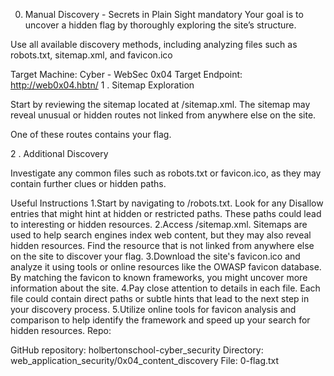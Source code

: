 0. Manual Discovery - Secrets in Plain Sight
mandatory
Your goal is to uncover a hidden flag by thoroughly exploring the site’s structure.

Use all available discovery methods, including analyzing files such as robots.txt, sitemap.xml, and favicon.ico

Target Machine: Cyber - WebSec 0x04
Target Endpoint: http://web0x04.hbtn/
1 . Sitemap Exploration

Start by reviewing the sitemap located at /sitemap.xml. The sitemap may reveal unusual or hidden routes not linked from anywhere else on the site.

One of these routes contains your flag.

2 . Additional Discovery

Investigate any common files such as robots.txt or favicon.ico, as they may contain further clues or hidden paths.

Useful Instructions
1.Start by navigating to /robots.txt. Look for any Disallow entries that might hint at hidden or restricted paths. These paths could lead to interesting or hidden resources.
2.Access /sitemap.xml. Sitemaps are used to help search engines index web content, but they may also reveal hidden resources. Find the resource that is not linked from anywhere else on the site to discover your flag.
3.Download the site's favicon.ico and analyze it using tools or online resources like the OWASP favicon database. By matching the favicon to known frameworks, you might uncover more information about the site.
4.Pay close attention to details in each file. Each file could contain direct paths or subtle hints that lead to the next step in your discovery process.
5.Utilize online tools for favicon analysis and comparison to help identify the framework and speed up your search for hidden resources.
Repo:

GitHub repository: holbertonschool-cyber_security
Directory: web_application_security/0x04_content_discovery
File: 0-flag.txt
